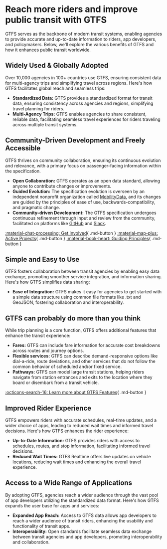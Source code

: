 # Reach more riders and improve public transit with GTFS
GTFS serves as the backbone of modern transit systems, enabling agencies to provide accurate and up-to-date information to riders, app developers, and policymakers. Below, we'll explore the various benefits of GTFS and how it enhances public transit worldwide.

## Widely Used & Globally Adopted

Over 10,000 agencies in 100+ countries use GTFS, ensuring consistent data for multi-agency trips and simplifying travel across regions. Here's how GTFS facilitates global reach and seamless trips:

- **Standardized Data:** GTFS provides a standardized format for transit data, ensuring consistency across agencies and regions, simplifying travel planning for riders.
- **Multi-Agency Trips:** GTFS enables agencies to share consistent, reliable data, facilitating seamless travel experiences for riders traveling across multiple transit systems.

## Community-Driven Development and Freely Accessible

GTFS thrives on community collaboration, ensuring its continuous evolution and relevance, with a primary focus on passenger-facing information within the specification.

- **Open Collaboration:** GTFS operates as an open data standard, allowing anyone to contribute changes or improvements.
- **Guided Evolution:** The specification evolution is overseen by an independent nonprofit organization called [MobilityData](https://mobilitydata.org/), and its changes are guided by the principles of ease of use, backwards-compatibility, and pragmatic change. 
- **Community-driven Development:** The GTFS specification undergoes continuous refinement through input and review from the community, facilitated on platforms like [GitHub](https://github.com/) and [Slack](https://share.mobilitydata.org/slack).

[:material-chat-processing: Get Involved](../../community/get_involved){ .md-button }
[:material-map-plus: Active Projects](../../community/get_involved/#active-projects){ .md-button }
[:material-book-heart: Guiding Principles](../../community/spec_amendment_process/gtfs_schedule_amendment_process/#guiding-principles){ .md-button }

## Simple and Easy to Use

GTFS fosters collaboration between transit agencies by enabling easy data exchange, promoting smoother service integration, and information sharing. Here's how GTFS simplifies data sharing:

- **Ease of Integration:** GTFS makes it easy for agencies to get started with a simple data structure using common file formats like .txt and GeoJSON, fostering collaboration and interoperability.

## GTFS can probably do more than you think

While trip planning is a core function, GTFS offers additional features that enhance the transit experience:

- **Fares:** GTFS can include fare information for accurate cost breakdowns across routes and journey options.
- **Flexible services:** GTFS can describe demand-responsive options like dial-a-ride, route deviations, and other services that do not follow the common behavior of scheduled and/or fixed service.
- **Pathways:** GTFS can model large transit stations, helping riders navigate from station entrances and exits to the location where they board or disembark from a transit vehicle.

[:octicons-search-16: Learn more about GTFS Features](../features/overview){ .md-button }

## Improved Rider Experience

GTFS empowers riders with accurate schedules, real-time updates, and a wider choice of apps, leading to reduced wait times and informed travel decisions. Here's how GTFS enhances the rider experience:

- **Up-to-Date Information:** GTFS provides riders with access to schedules, routes, and stop information, facilitating informed travel decisions.
- **Reduced Wait Times:** GTFS Realtime offers live updates on vehicle locations, reducing wait times and enhancing the overall travel experience.

## Access to a Wide Range of Applications

By adopting GTFS, agencies reach a wider audience through the vast pool of app developers utilizing the standardized data format. Here's how GTFS expands the user base for apps and services:

- **Expanded App Reach:** Access to GTFS data allows app developers to reach a wider audience of transit riders, enhancing the usability and functionality of transit apps.
- **Interoperability:** Open standards facilitate seamless data exchange between transit agencies and app developers, promoting interoperability and collaboration.
